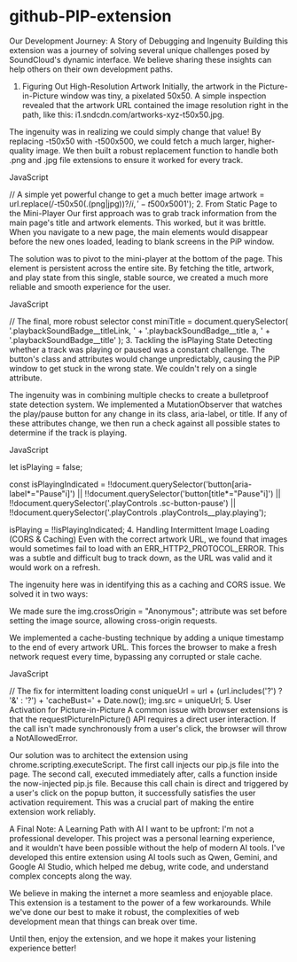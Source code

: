 # github-PIP-extension
Our Development Journey: A Story of Debugging and Ingenuity
Building this extension was a journey of solving several unique challenges posed by SoundCloud's dynamic interface. We believe sharing these insights can help others on their own development paths.

1. Figuring Out High-Resolution Artwork
Initially, the artwork in the Picture-in-Picture window was tiny, a pixelated 50x50. A simple inspection revealed that the artwork URL contained the image resolution right in the path, like this: i1.sndcdn.com/artworks-xyz-t50x50.jpg.

The ingenuity was in realizing we could simply change that value! By replacing -t50x50 with -t500x500, we could fetch a much larger, higher-quality image. We then built a robust replacement function to handle both .png and .jpg file extensions to ensure it worked for every track.

JavaScript

// A simple yet powerful change to get a much better image
artwork = url.replace(/-t50x50(\.(png|jpg))?$/i, '-t500x500$1');
2. From Static Page to the Mini-Player
Our first approach was to grab track information from the main page's title and artwork elements. This worked, but it was brittle. When you navigate to a new page, the main elements would disappear before the new ones loaded, leading to blank screens in the PiP window.

The solution was to pivot to the mini-player at the bottom of the page. This element is persistent across the entire site. By fetching the title, artwork, and play state from this single, stable source, we created a much more reliable and smooth experience for the user.

JavaScript

// The final, more robust selector
const miniTitle = document.querySelector(
  '.playbackSoundBadge__titleLink, ' +
  '.playbackSoundBadge__title a, ' +
  '.playbackSoundBadge__title'
);
3. Tackling the isPlaying State
Detecting whether a track was playing or paused was a constant challenge. The button's class and attributes would change unpredictably, causing the PiP window to get stuck in the wrong state. We couldn't rely on a single attribute.

The ingenuity was in combining multiple checks to create a bulletproof state detection system. We implemented a MutationObserver that watches the play/pause button for any change in its class, aria-label, or title. If any of these attributes change, we then run a check against all possible states to determine if the track is playing.

JavaScript

let isPlaying = false;

const isPlayingIndicated =
  !!document.querySelector('button[aria-label*="Pause"i]') ||
  !!document.querySelector('button[title*="Pause"i]') ||
  !!document.querySelector('.playControls .sc-button-pause') ||
  !!document.querySelector('.playControls .playControls__play.playing');

isPlaying = !!isPlayingIndicated;
4. Handling Intermittent Image Loading (CORS & Caching)
Even with the correct artwork URL, we found that images would sometimes fail to load with an ERR_HTTP2_PROTOCOL_ERROR. This was a subtle and difficult bug to track down, as the URL was valid and it would work on a refresh.

The ingenuity here was in identifying this as a caching and CORS issue. We solved it in two ways:

We made sure the img.crossOrigin = "Anonymous"; attribute was set before setting the image source, allowing cross-origin requests.

We implemented a cache-busting technique by adding a unique timestamp to the end of every artwork URL. This forces the browser to make a fresh network request every time, bypassing any corrupted or stale cache.

JavaScript

// The fix for intermittent loading
const uniqueUrl = url + (url.includes('?') ? '&' : '?') + 'cacheBust=' + Date.now();
img.src = uniqueUrl;
5. User Activation for Picture-in-Picture
A common issue with browser extensions is that the requestPictureInPicture() API requires a direct user interaction. If the call isn't made synchronously from a user's click, the browser will throw a NotAllowedError.

Our solution was to architect the extension using chrome.scripting.executeScript. The first call injects our pip.js file into the page. The second call, executed immediately after, calls a function inside the now-injected pip.js file. Because this call chain is direct and triggered by a user's click on the popup button, it successfully satisfies the user activation requirement. This was a crucial part of making the entire extension work reliably.

A Final Note: A Learning Path with AI
I want to be upfront: I'm not a professional developer. This project was a personal learning experience, and it wouldn't have been possible without the help of modern AI tools. I've developed this entire extension using AI tools such as Qwen, Gemini, and Google AI Studio, which helped me debug, write code, and understand complex concepts along the way.

We believe in making the internet a more seamless and enjoyable place. This extension is a testament to the power of a few workarounds. While we've done our best to make it robust, the complexities of web development mean that things can break over time.

Until then, enjoy the extension, and we hope it makes your listening experience better!
